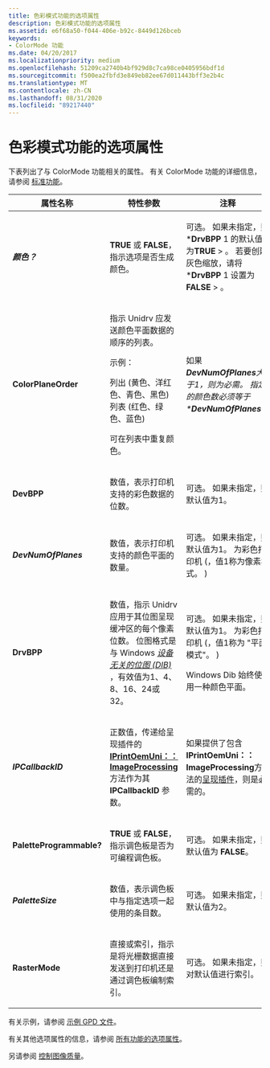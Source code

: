 ```yaml
---
title: 色彩模式功能的选项属性
description: 色彩模式功能的选项属性
ms.assetid: e6f68a50-f044-406e-b92c-8449d126bceb
keywords:
- ColorMode 功能
ms.date: 04/20/2017
ms.localizationpriority: medium
ms.openlocfilehash: 51209ca2740b4bf929d8c7ca98ce0405956bdf1d
ms.sourcegitcommit: f500ea2fbfd3e849eb82ee67d011443bff3e2b4c
ms.translationtype: MT
ms.contentlocale: zh-CN
ms.lasthandoff: 08/31/2020
ms.locfileid: "89217440"
---
```

# <a name="option-attributes-for-the-colormode-feature"></a>色彩模式功能的选项属性





下表列出了与 ColorMode 功能相关的属性。 有关 ColorMode 功能的详细信息，请参阅 [标准功能](standard-features.md)。

<table>
<colgroup>
<col width="33%" />
<col width="33%" />
<col width="33%" />
</colgroup>
<thead>
<tr class="header">
<th>属性名称</th>
<th>特性参数</th>
<th>注释</th>
</tr>
</thead>
<tbody>
<tr class="odd">
<td><p><em><strong>颜色？</strong></p></td>
<td><p><strong>TRUE</strong> 或 <strong>FALSE</strong>，指示选项是否生成颜色。</p></td>
<td><p>可选。 如果未指定，则 *<strong>DrvBPP</strong> 1 的默认值为<strong>TRUE</strong> &gt; 。 若要创建灰色缩放，请将 *<strong>DrvBPP</strong> 1 设置为<strong>FALSE</strong> &gt; 。</p></td>
</tr>
<tr class="even">
<td><p></em><strong>ColorPlaneOrder</strong></p></td>
<td><p>指示 Unidrv 应发送颜色平面数据的顺序的列表。</p>
<p>示例：</p>
列出 (黄色、洋红色、青色、黑色) 列表 (红色、绿色、蓝色) 
<p>可在列表中重复颜色。</p></td>
<td><p>如果 <em> <strong>DevNumOfPlanes</strong>大于1，则为必需。 指定的颜色数必须等于 *<strong>DevNumOfPlanes</strong>。</p></td>
</tr>
<tr class="odd">
<td><p></em><strong>DevBPP</strong></p></td>
<td><p>数值，表示打印机支持的彩色数据的位数。</p></td>
<td><p>可选。 如果未指定，则默认值为1。</p></td>
</tr>
<tr class="even">
<td><p><em><strong>DevNumOfPlanes</strong></p></td>
<td><p>数值，表示打印机支持的颜色平面的数量。</p></td>
<td><p>可选。 如果未指定，则默认值为1。 为彩色打印机 (，值1称为像素模式。 ) </p></td>
</tr>
<tr class="odd">
<td><p></em><strong>DrvBPP</strong></p></td>
<td><p>数值，指示 Unidrv 应用于其位图呈现缓冲区的每个像素位数。 位图格式是与 Windows <a href="https://docs.microsoft.com/windows-hardware/drivers/#wdkgloss-device-independent-bitmap--dib-" data-raw-source="&lt;em&gt;device-independent bitmap (DIB)&lt;/em&gt;"><em>设备无关的位图 (DIB) </em></a>，有效值为1、4、8、16、24或32。</p></td>
<td><p>可选。 如果未指定，则默认值为1。 为彩色打印机 (，值1称为 "平面模式"。 ) </p>
<p>Windows Dib 始终使用一种颜色平面。</p></td>
</tr>
<tr class="even">
<td><p><em><strong>IPCallbackID</strong></p></td>
<td><p>正数值，传递给呈现插件的 <a href="https://docs.microsoft.com/windows-hardware/drivers/ddi/prcomoem/nf-prcomoem-iprintoemuni-imageprocessing" data-raw-source="[&lt;strong&gt;IPrintOemUni::ImageProcessing&lt;/strong&gt;](/windows-hardware/drivers/ddi/prcomoem/nf-prcomoem-iprintoemuni-imageprocessing)"><strong>IPrintOemUni：： ImageProcessing</strong></a> 方法作为其 <strong>IPCallbackID</strong> 参数。</p></td>
<td><p>如果提供了包含<strong>IPrintOemUni：： ImageProcessing</strong>方法的<a href="rendering-plug-ins.md" data-raw-source="[rendering plug-in](rendering-plug-ins.md)">呈现插件</a>，则是必需的。</p></td>
</tr>
<tr class="odd">
<td><p></em><strong>PaletteProgrammable?</strong></p></td>
<td><p><strong>TRUE</strong> 或 <strong>FALSE</strong>，指示调色板是否为可编程调色板。</p></td>
<td><p>可选。 如果未指定，则默认值为 <strong>FALSE</strong>。</p></td>
</tr>
<tr class="even">
<td><p><em><strong>PaletteSize</strong></p></td>
<td><p>数值，表示调色板中与指定选项一起使用的条目数。</p></td>
<td><p>可选。 如果未指定，则默认值为2。</p></td>
</tr>
<tr class="odd">
<td><p></em><strong>RasterMode</strong></p></td>
<td><p>直接或索引，指示是将光栅数据直接发送到打印机还是通过调色板编制索引。</p></td>
<td><p>可选。 如果未指定，则对默认值进行索引。</p></td>
</tr>
</tbody>
</table>

 

有关示例，请参阅 [示例 GPD 文件](sample-gpd-files.md)。

有关其他选项属性的信息，请参阅 [所有功能的选项属性](option-attributes-for-all-features.md)。

另请参阅 [控制图像质量](controlling-image-quality.md)。

 

